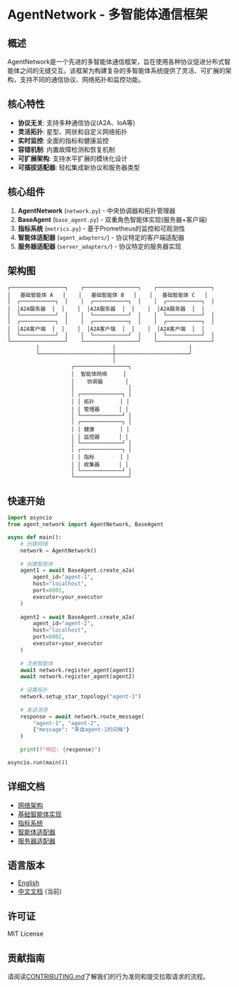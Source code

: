 # AgentNetwork - 多智能体通信框架

## 概述

AgentNetwork是一个先进的多智能体通信框架，旨在使用各种协议促进分布式智能体之间的无缝交互。该框架为构建复杂的多智能体系统提供了灵活、可扩展的架构，支持不同的通信协议、网络拓扑和监控功能。

## 核心特性

- **协议无关**: 支持多种通信协议(A2A、IoA等)
- **灵活拓扑**: 星型、网状和自定义网络拓扑
- **实时监控**: 全面的指标和健康监控
- **容错机制**: 内置故障检测和恢复机制
- **可扩展架构**: 支持水平扩展的模块化设计
- **可插拔适配器**: 轻松集成新协议和服务器类型

## 核心组件

1. **AgentNetwork** (`network.py`) - 中央协调器和拓扑管理器
2. **BaseAgent** (`base_agent.py`) - 双重角色智能体实现(服务器+客户端)
3. **指标系统** (`metrics.py`) - 基于Prometheus的监控和可观测性
4. **智能体适配器** (`agent_adapters/`) - 协议特定的客户端适配器
5. **服务器适配器** (`server_adapters/`) - 协议特定的服务器实现

## 架构图

```
┌─────────────────┐    ┌─────────────────┐    ┌─────────────────┐
│   基础智能体 A   │    │   基础智能体 B   │    │   基础智能体 C   │
│  ┌───────────┐  │    │  ┌───────────┐  │    │  ┌───────────┐  │
│  │A2A服务器  │  │    │  │A2A服务器  │  │    │  │A2A服务器  │  │
│  └───────────┘  │    │  └───────────┘  │    │  └───────────┘  │
│  ┌───────────┐  │    │  ┌───────────┐  │    │  ┌───────────┐  │
│  │A2A客户端  │  │    │  │A2A客户端  │  │    │  │A2A客户端  │  │
│  └───────────┘  │    │  └───────────┘  │    │  └───────────┘  │
└─────────────────┘    └─────────────────┘    └─────────────────┘
         │                       │                       │
         └───────────────────────┼───────────────────────┘
                                 │
                    ┌─────────────────┐
                    │  智能体网络     │
                    │    协调器       │
                    │                 │
                    │ ┌─────────────┐ │
                    │ │ 拓扑        │ │
                    │ │ 管理器      │ │
                    │ └─────────────┘ │
                    │ ┌─────────────┐ │
                    │ │ 健康        │ │
                    │ │ 监控器      │ │
                    │ └─────────────┘ │
                    │ ┌─────────────┐ │
                    │ │ 指标        │ │
                    │ │ 收集器      │ │
                    │ └─────────────┘ │
                    └─────────────────┘
```

## 快速开始

```python
import asyncio
from agent_network import AgentNetwork, BaseAgent

async def main():
    # 创建网络
    network = AgentNetwork()
    
    # 创建智能体
    agent1 = await BaseAgent.create_a2a(
        agent_id="agent-1",
        host="localhost", 
        port=8001,
        executor=your_executor
    )
    
    agent2 = await BaseAgent.create_a2a(
        agent_id="agent-2",
        host="localhost",
        port=8002, 
        executor=your_executor
    )
    
    # 注册智能体
    await network.register_agent(agent1)
    await network.register_agent(agent2)
    
    # 设置拓扑
    network.setup_star_topology("agent-1")
    
    # 发送消息
    response = await network.route_message(
        "agent-1", "agent-2",
        {"message": "来自agent-1的问候"}
    )
    
    print(f"响应: {response}")

asyncio.run(main())
```

## 详细文档

- [网络架构](docs/network_zh_CN.md)
- [基础智能体实现](docs/base_agent_zh_CN.md)  
- [指标系统](docs/metrics_zh_CN.md)
- [智能体适配器](docs/agent_adapters_zh_CN.md)
- [服务器适配器](docs/server_adapters_zh_CN.md)

## 语言版本

- [English](README.md)
- [中文文档](README_zh_CN.md) (当前)

## 许可证

MIT License

## 贡献指南

请阅读[CONTRIBUTING.md](CONTRIBUTING.md)了解我们的行为准则和提交拉取请求的流程。 